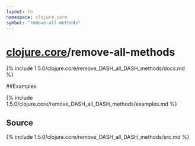 ```yaml
---
layout: fn
namespace: clojure.core
symbol: "remove-all-methods"
---
```


# [clojure.core](../)/remove-all-methods

{% include 1.5.0/clojure.core/remove_DASH_all_DASH_methods/docs.md %}

##Examples

{% include 1.5.0/clojure.core/remove_DASH_all_DASH_methods/examples.md %}
## Source
{% include 1.5.0/clojure.core/remove_DASH_all_DASH_methods/src.md %}

